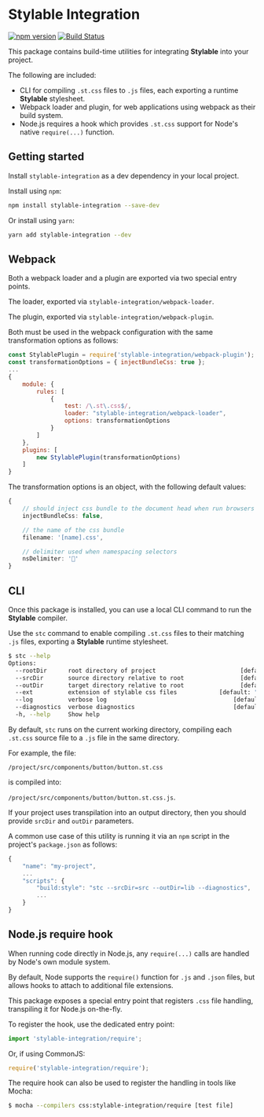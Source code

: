 # Stylable Integration
[![npm version](https://badge.fury.io/js/stylable-integration.svg)](https://www.npmjs.com/package/stylable-integration)
[![Build Status](https://travis-ci.org/wix/stylable-integration.svg?branch=master)](https://travis-ci.org/wix/stylable-integration)

This package contains build-time utilities for integrating **Stylable** into your project.

The following are included:
- CLI for compiling `.st.css` files to `.js` files, each exporting a runtime **Stylable** stylesheet.
- Webpack loader and plugin, for web applications using webpack as their build system.
- Node.js requires a hook which provides `.st.css` support for Node's native `require(...)` function.

## Getting started

Install `stylable-integration` as a dev dependency in your local project.

Install using `npm`:

```bash
npm install stylable-integration --save-dev
```

Or install using `yarn`:

```bash
yarn add stylable-integration --dev
```

## Webpack

Both a webpack loader and a plugin are exported via two special entry points.

The loader, exported via `stylable-integration/webpack-loader`.

The plugin, exported via `stylable-integration/webpack-plugin`.

Both must be used in the webpack configuration with the same transformation options as follows:

```js
const StylablePlugin = require('stylable-integration/webpack-plugin');
const transformationOptions = { injectBundleCss: true };
...
{
    module: {
        rules: [
            {
                test: /\.st\.css$/,
                loader: "stylable-integration/webpack-loader",
                options: transformationOptions
            }
        ]
    },
    plugins: [
        new StylablePlugin(transformationOptions)
    ]
}

```

The transformation options is an object, with the following default values:
```ts
{
    // should inject css bundle to the document head when run browsers
    injectBundleCss: false,

    // the name of the css bundle
    filename: '[name].css',

    // delimiter used when namespacing selectors
    nsDelimiter: '💠'
}
```

## CLI

Once this package is installed, you can use a local CLI command to run the **Stylable** compiler.

Use the `stc` command to enable compiling `.st.css` files to their matching `.js` files, exporting a **Stylable** runtime stylesheet.

```bash
$ stc --help
Options:
  --rootDir      root directory of project                        [default: cwd]
  --srcDir       source directory relative to root                [default: "."]
  --outDir       target directory relative to root                [default: "."]
  --ext          extension of stylable css files            [default: ".st.css"]
  --log          verbose log                                    [default: false]
  --diagnostics  verbose diagnostics                            [default: false]
  -h, --help     Show help                                             [boolean]
```

By default, `stc` runs on the current working directory, compiling each `.st.css` source file to a `.js` file in the same directory.

For example, the file:

`/project/src/components/button/button.st.css`

is compiled into:

`/project/src/components/button/button.st.css.js`.

If your project uses transpilation into an output directory, then you should provide `srcDir` and `outDir` parameters.

A common use case of this utility is running it via an `npm` script in the project's `package.json` as follows:

```js
{
    "name": "my-project",
    ...
    "scripts": {
        "build:style": "stc --srcDir=src --outDir=lib --diagnostics",
        ...
    }
}
```


## Node.js require hook

When running code directly in Node.js, any `require(...)` calls are handled by Node's own module system.

By default, Node supports the `require()` function for `.js` and `.json` files, but allows hooks to attach to additional file extensions.

This package exposes a special entry point that registers `.css` file handling, transpiling it for Node.js on-the-fly.

To register the hook, use the dedicated entry point:

```ts
import 'stylable-integration/require';
```

Or, if using CommonJS:

```js
require('stylable-integration/require');
```

The require hook can also be used to register the handling in tools like Mocha:

```bash
$ mocha --compilers css:stylable-integration/require [test file]
```
